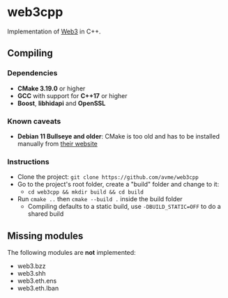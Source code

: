 # web3cpp

Implementation of [Web3](https://web3js.readthedocs.io) in C++.

## Compiling

### Dependencies

* **CMake 3.19.0** or higher
* **GCC** with support for **C++17** or higher
* **Boost**, **libhidapi** and **OpenSSL**

### Known caveats

* **Debian 11 Bullseye and older**: CMake is too old and has to be installed manually from [their website](https://cmake.org/download)

### Instructions

* Clone the project: `git clone https://github.com/avme/web3cpp`
* Go to the project's root folder, create a "build" folder and change to it:
  * `cd web3cpp && mkdir build && cd build`
* Run `cmake ..` then `cmake --build .` inside the build folder
  * Compiling defaults to a static build, use `-DBUILD_STATIC=OFF` to do a shared build

## Missing modules

The following modules are **not** implemented:

* web3.bzz
* web3.shh
* web3.eth.ens
* web3.eth.Iban
